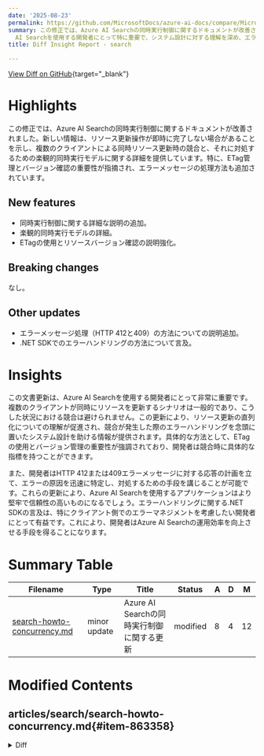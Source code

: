 ```yaml
---
date: '2025-08-23'
permalink: https://github.com/MicrosoftDocs/azure-ai-docs/compare/MicrosoftDocs:6ccc4b8...MicrosoftDocs:d96708b
summary: この修正では、Azure AI Searchの同時実行制御に関するドキュメントが改善されました。新たに追加された情報は、リソースの更新操作が直ちに完了しない場合があることを説明し、複数のクライアントによる同時更新時に発生する競合についての詳細を提供しています。また、エラーメッセージの処理方法に関する説明も含まれており、ETag管理とバージョン確認の重要性が強調されています。この更新は、Azure
  AI Searchを使用する開発者にとって特に重要で、システム設計に対する理解を深め、エラーハンドリングの計画を助けるものとなっています。
title: Diff Insight Report - search

---
```


[View Diff on GitHub](https://github.com/MicrosoftDocs/azure-ai-docs/compare/MicrosoftDocs:6ccc4b8...MicrosoftDocs:d96708b){target="_blank"}

# Highlights
この修正では、Azure AI Searchの同時実行制御に関するドキュメントが改善されました。新しい情報は、リソース更新操作が即時に完了しない場合があることを示し、複数のクライアントによる同時リソース更新時の競合と、それに対処するための楽観的同時実行モデルに関する詳細を提供しています。特に、ETag管理とバージョン確認の重要性が指摘され、エラーメッセージの処理方法も追加されています。

## New features
- 同時実行制御に関する詳細な説明の追加。
- 楽観的同時実行モデルの詳細。
- ETagの使用とリソースバージョン確認の説明強化。

## Breaking changes
なし。

## Other updates
- エラーメッセージ処理（HTTP 412と409）の方法についての説明追加。
- .NET SDKでのエラーハンドリングの方法について言及。

# Insights
この文書更新は、Azure AI Searchを使用する開発者にとって非常に重要です。複数のクライアントが同時にリソースを更新するシナリオは一般的であり、こうした状況における競合は避けられません。この更新により、リソース更新の直列化についての理解が促進され、競合が発生した際のエラーハンドリングを念頭に置いたシステム設計を助ける情報が提供されます。具体的な方法として、ETagの使用とバージョン管理の重要性が強調されており、開発者は競合時に具体的な指標を持つことができます。

また、開発者はHTTP 412または409エラーメッセージに対する応答の計画を立て、エラーの原因を迅速に特定し、対処するための手段を講じることが可能です。これらの更新により、Azure AI Searchを使用するアプリケーションはより堅牢で信頼性の高いものになるでしょう。エラーハンドリングに関する.NET SDKの言及は、特にクライアント側でのエラーマネジメントを考慮したい開発者にとって有益です。これにより、開発者はAzure AI Searchの運用効率を向上させる手段を得ることになります。

# Summary Table
|  Filename  | Type |    Title    | Status | A  | D  | M  |
|------------|------|-------------|--------|----|----|----|
| [search-howto-concurrency.md](#item-863358) | minor update | Azure AI Searchの同時実行制御に関する更新 | modified | 8 | 4 | 12 | 


# Modified Contents
## articles/search/search-howto-concurrency.md{#item-863358}

<details>
<summary>Diff</summary>
````diff
@@ -16,7 +16,12 @@ ms.custom:
 
 # Manage concurrency in Azure AI Search
 
-When managing Azure AI Search resources such as indexes and data sources, it's important to update resources safely, especially if resources are accessed concurrently by different components of your application. When two clients concurrently update a resource without coordination, race conditions are possible. To prevent this, Azure AI Search uses an *optimistic concurrency model*. There are no locks on a resource. Instead, there's an ETag for every resource that identifies the resource version so that you can formulate requests that avoid accidental overwrites.
+When managing Azure AI Search resources such as indexes and data sources, it's important to update resources safely, especially if resources are accessed concurrently by different components of your application.
+
+* Resource update operations may not complete immediately. For example, [updating an index](search-howto-reindex.md#update-an-index-schema) or an [indexer](search-how-to-create-indexers.md) may take several seconds to complete. Resource updates are *serialized*, which means multiple update operations may not run simultaneously on the same resource.
+* When two clients concurrently update a resource without coordination, a *race condition* is possible. One client could start an update operation while the other client recieves a conflict error. To prevent this, Azure AI Search supports an *optimistic concurrency model*. There are no locks on a resource. Instead, there's an ETag for every resource that identifies the resource version so that you can formulate requests that avoid accidental overwrites.
+
+
 
 ## How it works
 
@@ -28,12 +33,11 @@ All resources have an [*entity tag (ETag)*](https://en.wikipedia.org/wiki/HTTP_E
 
 + The Azure SDK for .NET sets the ETag through an accessCondition class, setting the [If-Match | If-Match-None header](/rest/api/searchservice/common-http-request-and-response-headers-used-in-azure-search) on the resource. Objects that use ETags, such as [SynonymMap.ETag](/dotnet/api/azure.search.documents.indexes.models.synonymmap.etag) and [SearchIndex.ETag](/dotnet/api/azure.search.documents.indexes.models.searchindex.etag), have an accessCondition class.
 
-Every time you update a resource, its ETag changes automatically. When you implement concurrency management, all you're doing is putting a precondition on the update request that requires the remote resource to have the same ETag as the copy of the resource that you modified on the client. If another process changes the remote resource, the ETag doesn't match the precondition and the request fails with HTTP 412. If you're using the .NET SDK, this failure manifests as an exception where the `IsAccessConditionFailed()` extension method returns true.
+Every time you update a resource, its ETag changes automatically. When you implement concurrency management, all you're doing is putting a precondition on the update request that requires the remote resource to have the same ETag as the copy of the resource that you modified on the client. If another process changes the remote resource, the ETag doesn't match the precondition and the request fails with HTTP 412 or 409. If you're using the .NET SDK, this failure manifests as an exception where the `IsAccessConditionFailed()` extension method returns true.
 
 > [!Note]
 > There is only one mechanism for concurrency. It's always used regardless of which API or SDK is used for resource updates.
-
-Starting July 18, 2025, Azure AI Search began enforcing serialization for index creation and update operations to ensure consistency and reliability. This change aligns with long-standing best practices and the established behavior of the rest of operations in the service. As the rollout progresses across regions, you may begin seeing 409 conflict errors when sending concurrent or closely timed requests. To avoid these errors, ensure operations are not sent in parallel and follow the concurrency guidance outlined in this document.
+> Starting July 18, 2025, Azure AI Search began enforcing serialization for index creation and update operations to ensure consistency and reliability.
 
 ## Example
 
````
</details>

### Summary

```json
{
    "modification_type": "minor update",
    "modification_title": "Azure AI Searchの同時実行制御に関する更新"
}
```

### Explanation
この修正では、Azure AI Searchにおけるリソースの管理、特に同時実行制御に関する説明が強化されました。新たに、リソース更新操作は即座に完了しない可能性があること、つまり特定の時間がかかることが追加され、リソース更新が直列化されることが強調されています。さらに、リソースを同時に更新する複数のクライアント間で競合が発生する可能性について説明がなされ、楽観的同時実行モデルがどのように機能するかについての詳細も提供されています。具体的には、ETagの管理方法や、リソースのバージョン確認が重要な役割を果たすことが述べられています。

この変更により、ユーザーは複数の更新が同時に発生した場合のリスクを理解し、エラーメッセージ（HTTP 412または409）による衝突をどのように処理するかについての理解が深まります。また、更新が失敗した場合の.NET SDKでのエラーハンドリングの方法も言及され、使用者にとってより明確で実用的な情報が提供されています。


